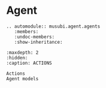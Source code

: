 # Agent

```{eval-rst}
.. automodule:: musubi.agent.agents
   :members:
   :undoc-members:
   :show-inheritance:
```

```{toctree}
:maxdepth: 2
:hidden:
:caption: ACTIONS

Actions
Agent models
```